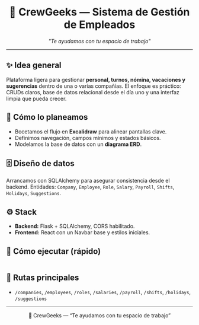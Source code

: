 <h1 align="center">🚀 CrewGeeks — Sistema de Gestión de Empleados</h1>

<p align="center">
  <i>"Te ayudamos con tu espacio de trabajo"</i>
</p>

<hr/>

<h2>✨ Idea general</h2>
<p>
Plataforma ligera para gestionar <b>personal, turnos, nómina, vacaciones y sugerencias</b> dentro de una o varias compañías. 
El enfoque es práctico: CRUDs claros, base de datos relacional desde el día uno y una interfaz limpia que pueda crecer.
</p>

<h2>📝 Cómo lo planeamos</h2>
<ul>
  <li>Bocetamos el flujo en <b>Excalidraw</b> para alinear pantallas clave.</li>
  <li>Definimos navegación, campos mínimos y estados básicos.</li>
  <li>Modelamos la base de datos con un <b>diagrama ERD</b>.</li>
</ul>


<h2>🗄️ Diseño de datos</h2>
<p>
Arrancamos con SQLAlchemy para asegurar consistencia desde el backend. Entidades: 
<code>Company</code>, <code>Employee</code>, <code>Role</code>, <code>Salary</code>, <code>Payroll</code>, 
<code>Shifts</code>, <code>Holidays</code>, <code>Suggestions</code>.
</p>



<h2>⚙️ Stack</h2>
<ul>
  <li><b>Backend:</b> Flask + SQLAlchemy, CORS habilitado.</li>
  <li><b>Frontend:</b> React con un Navbar base y estilos iniciales.</li>
</ul>

<h2>🚦 Cómo ejecutar (rápido)</h2>
<pre>
</pre>

<h2>📌 Rutas principales</h2>
<ul>
  <li><code>/companies</code>, <code>/employees</code>, <code>/roles</code>, <code>/salaries</code>, <code>/payroll</code>, <code>/shifts</code>, <code>/holidays</code>, <code>/suggestions</code></li>
</ul>

<hr/>

<p align="center">💜 CrewGeeks — “Te ayudamos con tu espacio de trabajo”</p>




